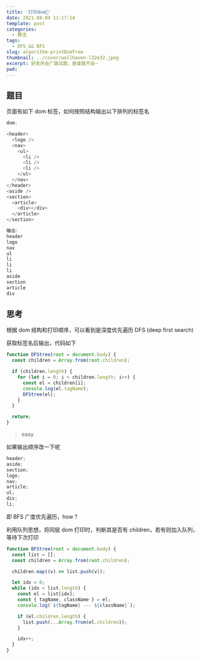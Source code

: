 ```yaml
---
title: '打印dom🌲'
date: 2021-08-04 11:17:14
template: post
categories:
  - 算法
tags:
  - DFS && BFS
slug: algorithm-printDomTree
thumbnail: ../cover/wallhaven-l32e32.jpeg
excerpt: 好友所在厂面试题，是谁我不说~
pwd:
---
```


## 题目

页面有如下 dom 标签，如何按照结构输出以下排列的标签名

```js
dom:

<header>
  <logo />
  <nav>
    <ul>
      <li />
      <li />
      <li />
    </ul>
  </nav>
</header>
<aside />
<section>
  <article>
    <div></div>
  </article>
</section>

输出:
header
logo
nav
ul
li
li
li
aside
section
article
div
```

## 思考

根据 dom 结构和打印顺序，可以看到是深度优先遍历 DFS (deep first search)

获取标签名后输出，代码如下

```js
function DFStree(root = document.body) {
  const children = Array.from(root.children);

  if (children.length) {
    for (let i = 0; i < children.length; i++) {
      const el = children[i];
      console.log(el.tagName);
      DFStree(el);
    }
  }

  return;
}
```

> easy

如果输出顺序改一下呢

```js
header;
aside;
section;
logo;
nav;
article;
ul;
div;
li;
```

即 BFS 广度优先遍历，how？

利用队列思想，将同层 dom 打印时，判断其是否有 children，若有则加入队列，等待下次打印

```js
function BFStree(root = document.body) {
  const list = [];
  const children = Array.from(root.children);

  children.map((v) => list.push(v));

  let idx = 0;
  while (idx < list.length) {
    const el = list[idx];
    const { tagName, className } = el;
    console.log(`${tagName} --- ${className}`);

    if (el.children.length) {
      list.push(...Array.from(el.children));
    }

    idx++;
  }
}
```
